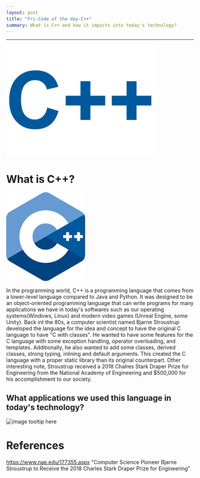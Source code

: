 ```yaml
---
layout: post
title: "Fri-Code of the day-C++"
summary: What is C++ and how it impacts into today's technology?
---
```

---

![image tooltip here](/assets/img/CPP.gif)

# What is C++?
![image tooltip here](/assets/img/Cplusplus.png)


In the programming world, C++ is a programming language that comes from a lower-level language compared to Java and Python. It was designed to be an object-oriented programming language that can write programs for many applications we have in today's softwares such as our operating systems(Windows, Linux) and modern video games (Unreal Engine, some Unity).  Back int the 80s, a computer scientist named Bjarne 
Stroustrup developed the language for the idea and concept to have the original C language to have "C with classes". He wanted to have some features for the C language with  some exception handling, operator overloading, and templates. Additionally, he also wanted to add some classes, derived classes, strong typing, inlining and default arguments. This created the C language with a proper static library than its original counterpart. Other interesting note, Stroustrup received a 2018 Chalres Stark Draper Prize for Engineering from the National Academy of Engineering and $500,000 for his accomplishment to our society.

## What applications we used this language in today's technology?
![image tooltip here](/assets/img/cpp-features1.png)




# References
https://www.nae.edu/177355.aspx "Computer Science Pioneer Bjarne Stroustrup to Receive the 2018 Charles Stark Draper Prize for Engineering"
